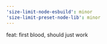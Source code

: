 ```yaml
---
'size-limit-node-esbuild': minor
'size-limit-preset-node-lib': minor
---
```


feat: first blood, should just work
